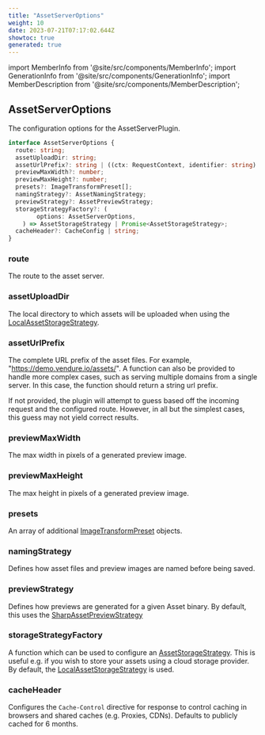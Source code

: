 ```yaml
---
title: "AssetServerOptions"
weight: 10
date: 2023-07-21T07:17:02.644Z
showtoc: true
generated: true
---
```

<!-- This file was generated from the Vendure source. Do not modify. Instead, re-run the "docs:build" script -->
import MemberInfo from '@site/src/components/MemberInfo';
import GenerationInfo from '@site/src/components/GenerationInfo';
import MemberDescription from '@site/src/components/MemberDescription';


## AssetServerOptions

<GenerationInfo sourceFile="packages/asset-server-plugin/src/types.ts" sourceLine="72" packageName="@vendure/asset-server-plugin" />

The configuration options for the AssetServerPlugin.

```ts title="Signature"
interface AssetServerOptions {
  route: string;
  assetUploadDir: string;
  assetUrlPrefix?: string | ((ctx: RequestContext, identifier: string) => string);
  previewMaxWidth?: number;
  previewMaxHeight?: number;
  presets?: ImageTransformPreset[];
  namingStrategy?: AssetNamingStrategy;
  previewStrategy?: AssetPreviewStrategy;
  storageStrategyFactory?: (
        options: AssetServerOptions,
    ) => AssetStorageStrategy | Promise<AssetStorageStrategy>;
  cacheHeader?: CacheConfig | string;
}
```

<div className="members-wrapper">

### route

<MemberInfo kind="property" type="string"   />

The route to the asset server.
### assetUploadDir

<MemberInfo kind="property" type="string"   />

The local directory to which assets will be uploaded when using the <a href='/docs/reference/typescript-api/core-plugins/asset-server-plugin/local-asset-storage-strategy#localassetstoragestrategy'>LocalAssetStorageStrategy</a>.
### assetUrlPrefix

<MemberInfo kind="property" type="string | ((ctx: <a href='/docs/reference/typescript-api/request/request-context#requestcontext'>RequestContext</a>, identifier: string) =&#62; string)"   />

The complete URL prefix of the asset files. For example, "https://demo.vendure.io/assets/". A
function can also be provided to handle more complex cases, such as serving multiple domains
from a single server. In this case, the function should return a string url prefix.

If not provided, the plugin will attempt to guess based off the incoming
request and the configured route. However, in all but the simplest cases,
this guess may not yield correct results.
### previewMaxWidth

<MemberInfo kind="property" type="number" default="1600"   />

The max width in pixels of a generated preview image.
### previewMaxHeight

<MemberInfo kind="property" type="number" default="1600"   />

The max height in pixels of a generated preview image.
### presets

<MemberInfo kind="property" type="<a href='/docs/reference/typescript-api/core-plugins/asset-server-plugin/image-transform-preset#imagetransformpreset'>ImageTransformPreset</a>[]"   />

An array of additional <a href='/docs/reference/typescript-api/core-plugins/asset-server-plugin/image-transform-preset#imagetransformpreset'>ImageTransformPreset</a> objects.
### namingStrategy

<MemberInfo kind="property" type="<a href='/docs/reference/typescript-api/assets/asset-naming-strategy#assetnamingstrategy'>AssetNamingStrategy</a>" default="<a href='/docs/reference/typescript-api/core-plugins/asset-server-plugin/hashed-asset-naming-strategy#hashedassetnamingstrategy'>HashedAssetNamingStrategy</a>"   />

Defines how asset files and preview images are named before being saved.
### previewStrategy

<MemberInfo kind="property" type="<a href='/docs/reference/typescript-api/assets/asset-preview-strategy#assetpreviewstrategy'>AssetPreviewStrategy</a>"  since="1.7.0"  />

Defines how previews are generated for a given Asset binary. By default, this uses
the <a href='/docs/reference/typescript-api/core-plugins/asset-server-plugin/sharp-asset-preview-strategy#sharpassetpreviewstrategy'>SharpAssetPreviewStrategy</a>
### storageStrategyFactory

<MemberInfo kind="property" type="(         options: <a href='/docs/reference/typescript-api/core-plugins/asset-server-plugin/asset-server-options#assetserveroptions'>AssetServerOptions</a>,     ) =&#62; <a href='/docs/reference/typescript-api/assets/asset-storage-strategy#assetstoragestrategy'>AssetStorageStrategy</a> | Promise&#60;<a href='/docs/reference/typescript-api/assets/asset-storage-strategy#assetstoragestrategy'>AssetStorageStrategy</a>&#62;" default="() =&#62; <a href='/docs/reference/typescript-api/core-plugins/asset-server-plugin/local-asset-storage-strategy#localassetstoragestrategy'>LocalAssetStorageStrategy</a>"   />

A function which can be used to configure an <a href='/docs/reference/typescript-api/assets/asset-storage-strategy#assetstoragestrategy'>AssetStorageStrategy</a>. This is useful e.g. if you wish to store your assets
using a cloud storage provider. By default, the <a href='/docs/reference/typescript-api/core-plugins/asset-server-plugin/local-asset-storage-strategy#localassetstoragestrategy'>LocalAssetStorageStrategy</a> is used.
### cacheHeader

<MemberInfo kind="property" type="<a href='/docs/reference/typescript-api/core-plugins/asset-server-plugin/cache-config#cacheconfig'>CacheConfig</a> | string" default="'public, max-age=15552000'"  since="1.9.3"  />

Configures the `Cache-Control` directive for response to control caching in browsers and shared caches (e.g. Proxies, CDNs).
Defaults to publicly cached for 6 months.


</div>
